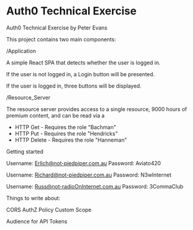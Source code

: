 # Auth0 Technical Exercise
Auth0 Technical Exercise by Peter Evans

This project contains two main components:

/Application

A simple React SPA that detects whether the user is logged in.

If the user is not logged in, a Login button will be presented.

If the user is logged in, three buttons will be displayed.

/Resource_Server

The resource server provides access to a single resource, 9000 hours of premium content, and can be read via a 
  * HTTP Get - Requires the role "Bachman"
  * HTTP Put - Requires the role "Hendricks"
  * HTTP Delete - Requires the role "Hanneman"






Getting started

Username: Erlich@not-piedpiper.com.au
Password: Aviato420

Username: Richard@not-piedpiper.com.au
Password: N3wInternet

Username: Russ@not-radioOnInternet.com.au
Password: 3CommaClub


Things to write about:

CORS
AuthZ Policy
Custom Scope

Audience for API Tokens
